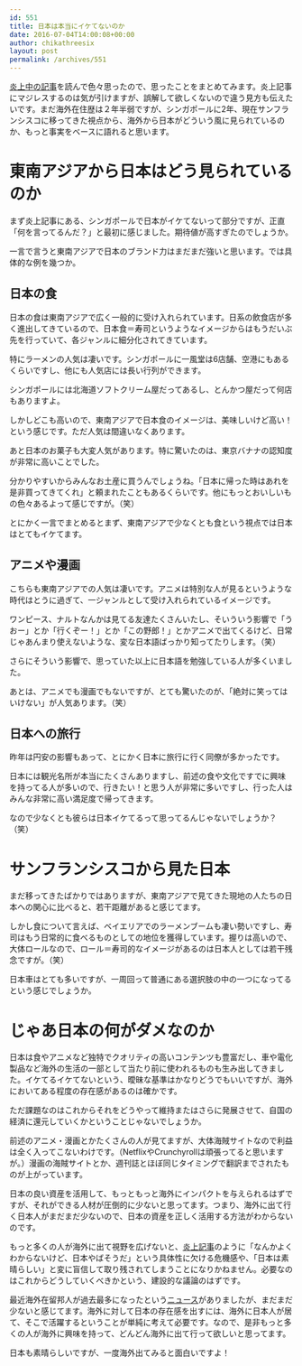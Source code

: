 ```yaml
---
id: 551
title: 日本は本当にイケてないのか
date: 2016-07-04T14:00:08+00:00
author: chikathreesix
layout: post
permalink: /archives/551
---
```

<a href="https://cakes.mu/posts/13227" target="_blank">炎上中の記事</a>を読んで色々思ったので、思ったことをまとめてみます。炎上記事にマジレスするのは気が引けますが、誤解して欲しくないので違う見方も伝えたいです。まだ海外在住歴は２年半弱ですが、シンガポールに2年、現在サンフランシスコに移ってきた視点から、海外から日本がどういう風に見られているのか、もっと事実をベースに語れると思います。

<!--more-->

# 東南アジアから日本はどう見られているのか

まず炎上記事にある、シンガポールで日本がイケてないって部分ですが、正直「何を言ってるんだ？」と最初に感じました。期待値が高すぎたのでしょうか。

一言で言うと東南アジアで日本のブランド力はまだまだ強いと思います。では具体的な例を幾つか。

## 日本の食

日本の食は東南アジアで広く一般的に受け入れられています。日系の飲食店が多く進出してきているので、日本食＝寿司というようなイメージからはもうだいぶ先を行っていて、各ジャンルに細分化されてきています。

特にラーメンの人気は凄いです。シンガポールに一風堂は6店舗、空港にもあるくらいですし、他にも人気店には長い行列ができます。

シンガポールには北海道ソフトクリーム屋だってあるし、とんかつ屋だって何店もありますよ。

しかしどこも高いので、東南アジアで日本食のイメージは、美味しいけど高い！という感じです。ただ人気は間違いなくあります。

あと日本のお菓子も大変人気があります。特に驚いたのは、東京バナナの認知度が非常に高いことでした。

分かりやすいからみんなお土産に買うんでしょうね。「日本に帰った時はあれを是非買ってきてくれ」と頼まれたこともあるくらいです。他にもっとおいしいもの色々あるよって感じですが。（笑）

とにかく一言でまとめるとまず、東南アジアで少なくとも食という視点では日本はとてもイケてます。

## アニメや漫画

こちらも東南アジアでの人気は凄いです。アニメは特別な人が見るというような時代はとうに過ぎて、一ジャンルとして受け入れられているイメージです。

ワンピース、ナルトなんかは見てる友達たくさんいたし、そいういう影響で「うおー」とか「行くぞー！」とか「この野郎！」とかアニメで出てくるけど、日常じゃあんまり使えないような、変な日本語ばっかり知ってたりします。（笑）

さらにそういう影響で、思っていた以上に日本語を勉強している人が多くいました。

あとは、アニメでも漫画でもないですが、とても驚いたのが、「絶対に笑ってはいけない」が人気あります。（笑）

## 日本への旅行

昨年は円安の影響もあって、とにかく日本に旅行に行く同僚が多かったです。

日本には観光名所が本当にたくさんありますし、前述の食や文化ですでに興味を持ってる人が多いので、行きたい！と思う人が非常に多いですし、行った人はみんな非常に高い満足度で帰ってきます。

なので少なくとも彼らは日本イケてるって思ってるんじゃないでしょうか？（笑）

# サンフランシスコから見た日本

まだ移ってきたばかりではありますが、東南アジアで見てきた現地の人たちの日本への関心に比べると、若干距離があると感じてます。

しかし食について言えば、ベイエリアでのラーメンブームも凄い勢いですし、寿司はもう日常的に食べるものとしての地位を獲得しています。握りは高いので、大体ロールなので、ロール＝寿司的なイメージがあるのは日本人としては若干残念ですが。（笑）

日本車はとても多いですが、一周回って普通にある選択肢の中の一つになってるという感じでしょうか。

# じゃあ日本の何がダメなのか

日本は食やアニメなど独特でクオリティの高いコンテンツも豊富だし、車や電化製品など海外の生活の一部として当たり前に使われるものも生み出してきました。イケてるイケてないという、曖昧な基準はかなりどうでもいいですが、海外においてある程度の存在感があるのは確かです。

ただ課題なのはこれからそれをどうやって維持またはさらに発展させて、自国の経済に還元していくかということじゃないでしょうか。

前述のアニメ・漫画とかたくさんの人が見てますが、大体海賊サイトなので利益は全く入ってこないわけです。（NetflixやCrunchyrollは頑張ってると思いますが。）漫画の海賊サイトとか、週刊誌とほぼ同じタイミングで翻訳までされたものが上がっています。

日本の良い資産を活用して、もっともっと海外にインパクトを与えられるはずですが、それができる人材が圧倒的に少ないと思ってます。つまり、海外に出て行く日本人がまだまだ少ないので、日本の資産を正しく活用する方法がわからないのです。

もっと多くの人が海外に出て視野を広げないと、<a href="https://cakes.mu/posts/13227" target="_blank">炎上記事</a>のように「なんかよくわからないけど、日本やばそうだ」という具体性に欠ける危機感や、「日本は素晴らしい」と変に盲信して取り残されてしまうことになりかねません。必要なのはこれからどうしていくべきかという、建設的な議論のはずです。

最近海外在留邦人が過去最多になったという<a href="http://www.ganas.or.jp/20160624overseas/" target="_blank">ニュース</a>がありましたが、まだまだ少ないと感じてます。海外に対して日本の存在感を出すには、海外に日本人が居て、そこで活躍するということが単純に考えて必要です。なので、是非もっと多くの人が海外に興味を持って、どんどん海外に出て行って欲しいと思ってます。

日本も素晴らしいですが、一度海外出てみると面白いですよ！
